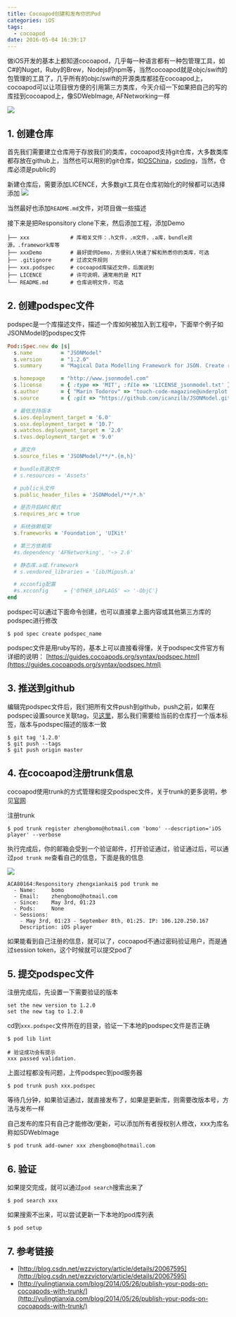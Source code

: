 ```yaml
---
title: Cocoapod创建和发布你的Pod
categories: iOS
tags:
  - cocoapod
date: 2016-05-04 16:39:17
---
```



做iOS开发的基本上都知道cocoapod，几乎每一种语言都有一种包管理工具，如C#的Nuget，Ruby的Brew，Nodejs的npm等，当然cocoapod就是objc/swift的包管理的工具了，几乎所有的objc/swift的开源类库都挂在cocoapod上，cocoapod可以让项目很方便的引用第三方类库，今天介绍一下如果把自己的写的库挂到cocoapod上，像SDWebImage, AFNetworking一样

<!-- more -->

![](http://7xqzvt.com1.z0.glb.clouddn.com/16-5-4/34437182.jpg)

## 1. 创建仓库
首先我们需要建立仓库用于存放我们的类库，cocoapod支持git仓库，大多数类库都存放在github上，当然也可以用别的git仓库，如[OSChina](http://git.oschina.net/)，[coding](https://coding.net)，当然，仓库必须是public的

新建仓库后，需要添加LICENCE，大多数git工具在仓库初始化的时候都可以选择添加
![](http://7xqzvt.com1.z0.glb.clouddn.com/16-5-4/28672226.jpg)

当然最好也添加`README.md`文件，对项目做一些描述

接下来是把Responsitory clone下来，然后添加工程，添加Demo
```
├── xxx             # 库相关文件：.h文件，.m文件，.a库，bundle资源，.framework库等
├── xxxDemo         # 最好提供Demo，方便别人快速了解和熟悉你的类库，可选
├── .gitignore	    # 过滤文件规则
├── xxx.podspec	    # cocoapod库描述文件，后面说到
├── LICENCE         # 许可说明，通常用的是 MIT
└── README.md       # 仓库说明文件，可选
```

## 2. 创建podspec文件
podspec是一个库描述文件，描述一个库如何被加入到工程中，下面举个例子如JSONModel的podspec文件

```ruby
Pod::Spec.new do |s|
  s.name         = "JSONModel"
  s.version      = "1.2.0"
  s.summary      = "Magical Data Modelling Framework for JSON. Create rapidly powerful, atomic and smart data model classes."

  s.homepage     = "http://www.jsonmodel.com"
  s.license      = { :type => 'MIT', :file => 'LICENSE_jsonmodel.txt' }
  s.author       = { "Marin Todorov" => "touch-code-magazine@underplot.com" }
  s.source       = { :git => "https://github.com/icanzilb/JSONModel.git", :tag => "1.2.0" }

  # 最低支持版本
  s.ios.deployment_target = '6.0'
  s.osx.deployment_target = '10.7'
  s.watchos.deployment_target = '2.0'
  s.tvos.deployment_target = '9.0'

  # 源文件
  s.source_files = 'JSONModel/**/*.{m,h}'

  # bundle资源文件
  # s.resources = 'Assets'

  # public头文件
  s.public_header_files = 'JSONModel/**/*.h'

  # 是否开启ARC模式
  s.requires_arc = true

  # 系统依赖框架
  s.frameworks = 'Foundation', 'UIKit'

  # 第三方依赖库
  #s.dependency 'AFNetworking', '~> 2.6'

  # 静态库.a或.framework
  # s.vendored_libraries = 'lib/Mipush.a'

  # xcconfig配置
  #s.xcconfig     = {'OTHER_LDFLAGS' => '-ObjC'}
end
```
podspec可以通过下面命令创建，也可以直接拿上面内容或其他第三方库的podspec进行修改
```
$ pod spec create podspec_name
```

podspec文件是用ruby写的，基本上可以直接看得懂，关于podspec文件官方有详细的说明：
[https://guides.cocoapods.org/syntax/podspec.html](https://guides.cocoapods.org/syntax/podspec.html)

## 3. 推送到github
编辑完podspec文件后，我们把所有文件push到github，push之前，如果在podspec设置source关联tag，见[这里](https://guides.cocoapods.org/syntax/podspec.html#source)，那么我们需要给当前的仓库打一个版本标签，版本与podspec描述的版本一致
```git
$ git tag '1.2.0'  
$ git push --tags
$ git push origin master
```

## 4. 在cocoapod注册trunk信息
cocoapod使用trunk的方式管理和提交podspec文件，关于trunk的更多说明，参见[官网](http://blog.cocoapods.org/CocoaPods-Trunk)

注册trunk
```
$ pod trunk register zhengbomo@hotmail.com 'bomo' --description='iOS player' --verbose
```
执行完成后，你的邮箱会受到一个验证邮件，打开验证通过，验证通过后，可以通过`pod trunk me`查看自己的信息，下面是我的信息

![](http://7xqzvt.com1.z0.glb.clouddn.com/16-5-4/35982476.jpg)

```
ACA80164:Responsitory zhengxiankai$ pod trunk me
  - Name:     bomo
  - Email:    zhengbomo@hotmail.com
  - Since:    May 3rd, 01:23
  - Pods:     None
  - Sessions:
    - May 3rd, 01:23 - September 8th, 01:25. IP: 106.120.250.167
    Description: iOS player
```
如果能看到自己注册的信息，就可以了，cocoapod不通过密码验证用户，而是通过session token，这个时候就可以提交pod了


## 5. 提交podspec文件
注册完成后，先设置一下需要验证的版本
```
set the new version to 1.2.0
set the new tag to 1.2.0
```
cd到`xxx.podspec`文件所在的目录，验证一下本地的podspec文件是否正确
```
$ pod lib lint

# 验证成功会有提示
xxx passed validation.
```
上面过程都没有问题，上传podspec到pod服务器
```
$ pod trunk push xxx.podspec
```
等待几分钟，如果验证通过，就直接发布了，如果是更新库，则需要改版本号，方法与发布一样


自己发布的库只有自己才能修改/更新，可以添加所有者授权别人修改，xxx为库名称如SDWebImage
```
$ pod trunk add-owner xxx zhengbomo@hotmail.com
```

## 6. 验证
如果提交完成，就可以通过`pod search`搜索出来了
```
$ pod search xxx
```
如果搜索不出来，可以尝试更新一下本地的pod库列表
```
$ pod setup
```

## 7. 参考链接
* [http://blog.csdn.net/wzzvictory/article/details/20067595](http://blog.csdn.net/wzzvictory/article/details/20067595)
* [http://yulingtianxia.com/blog/2014/05/26/publish-your-pods-on-cocoapods-with-trunk/](http://yulingtianxia.com/blog/2014/05/26/publish-your-pods-on-cocoapods-with-trunk/)
